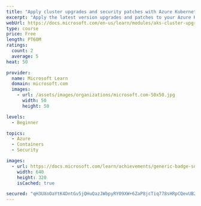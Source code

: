 ```yaml
---
title: "Apply cluster upgrades and security patches with Azure Kubernetes Service"
excerpt: "Apply the latest version upgrades and patches to your Azure Kubernetes Service clusters."
webUrl: https://docs.microsoft.com/en-us/learn/modules/aks-cluster-upgrades-patches/
type: course
price: Free
length: PT60M
ratings:
  count: 2
  average: 5
heat: 50

provider:
  name: Microsoft Learn
  domain: microsoft.com
  images:
    - url: /assets/images/organizations/microsoft.com-50x50.jpg
      width: 50
      height: 50

levels:
  - Beginner

topics:
  - Azure
  - Containers
  - Security

images:
  - url: https://docs.microsoft.com/learn/achievements/generic-badge-social.png
    width: 640
    height: 320
    isCached: true

secured: "qH3UXoOaYtK4DntGv5jQHuQazJWbpyRY09XW+6ZaP8jcTiq778sHRpCQevUB2GsJjMFo29Pt2YelluOkO15SuCAUad7IM95MuoVserYoYD0Erj0RIlCP9bptrP8ZrVf6mrUMFOE2mYyNZeULOxuqMID8GXHConjff6JFAPkl51PLNeKAN4cRFw4j9U7Lgm8x9mZR9ty/ERXl5p3GHAXGN8SdPJgTnCjgyvYgs28K7GOmdnGrRVlTdrLc0nVEoZPlgFwg99toq8WVgBUkapI1YOenofWCHvS+tLGUPnIpfZMQGIR3eqYO5fDWcrJnCUx5a9GtaHVODzvkDezUwuP54sS+NPd1NWk35uArvBo2GZeJ1D2JDFI5E1CL1560MmpQt+TMLT4VDHBIUIrwNRL5QitEPq5ZyWBo5RRNbOTr95s=;tyDmr/z8kfbC6s+m0UO9WQ=="
---
```


